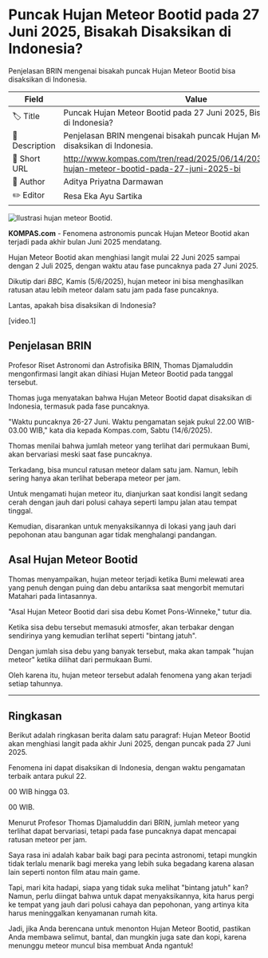 # Puncak Hujan Meteor Bootid pada 27 Juni 2025, Bisakah Disaksikan di Indonesia?

Penjelasan BRIN mengenai bisakah puncak Hujan Meteor Bootid bisa disaksikan di Indonesia.

| Field         | Value                                                       |
|---------------|-------------------------------------------------------------|
| 🏷️ Title       | Puncak Hujan Meteor Bootid pada 27 Juni 2025, Bisakah Disaksikan di Indonesia? |
| 📝 Description | Penjelasan BRIN mengenai bisakah puncak Hujan Meteor Bootid bisa disaksikan di Indonesia. |
| 🔗 Short URL   | http://www.kompas.com/tren/read/2025/06/14/203000965/puncak-hujan-meteor-bootid-pada-27-juni-2025-bi |
| 👤 Author      | Aditya Priyatna Darmawan |
| ✏️ Editor      | Resa Eka Ayu Sartika |

![Ilustrasi hujan meteor Bootid.](https://asset.kompas.com/crops/Nz2iO65fgxvFbpmVZCS_hlzG624=/0x0:1152x768/750x500/data/photo/2019/12/12/5df1e0f8790eb.jpg)

**KOMPAS.com** - Fenomena astronomis puncak Hujan Meteor Bootid akan terjadi pada akhir bulan Juni 2025 mendatang.

Hujan Meteor Bootid akan menghiasi langit mulai 22 Juni 2025 sampai dengan 2 Juli 2025, dengan waktu atau fase puncaknya pada 27 Juni 2025.

Dikutip dari *BBC,* Kamis (5/6/2025), hujan meteor ini bisa menghasilkan ratusan atau lebih meteor dalam satu jam pada fase puncaknya.

Lantas, apakah bisa disaksikan di Indonesia?

\[video.1\]

## Penjelasan BRIN

Profesor Riset Astronomi dan Astrofisika BRIN, Thomas Djamaluddin mengonfirmasi langit akan dihiasi Hujan Meteor Bootid pada tanggal tersebut.

Thomas juga menyatakan bahwa Hujan Meteor Bootid dapat disaksikan di Indonesia, termasuk pada fase puncaknya.

"Waktu puncaknya 26-27 Juni. Waktu pengamatan sejak pukul 22.00 WIB-03.00 WIB," kata dia kepada Kompas.com, Sabtu (14/6/2025).

Thomas menilai bahwa jumlah meteor yang terlihat dari permukaan Bumi, akan bervariasi meski saat fase puncaknya.

Terkadang, bisa muncul ratusan meteor dalam satu jam. Namun, lebih sering hanya akan terlihat beberapa meteor per jam.

Untuk mengamati hujan meteor itu, dianjurkan saat kondisi langit sedang cerah dengan jauh dari polusi cahaya seperti lampu jalan atau tempat tinggal.

Kemudian, disarankan untuk menyaksikannya di lokasi yang jauh dari pepohonan atau bangunan agar tidak menghalangi pandangan.

## Asal Hujan Meteor Bootid

Thomas menyampaikan, hujan meteor terjadi ketika Bumi melewati area yang penuh dengan puing dan debu antariksa saat mengorbit memutari Matahari pada lintasannya.

"Asal Hujan Meteor Bootid dari sisa debu Komet Pons-Winneke," tutur dia.

Ketika sisa debu tersebut memasuki atmosfer, akan terbakar dengan sendirinya yang kemudian terlihat seperti "bintang jatuh".

Dengan jumlah sisa debu yang banyak tersebut, maka akan tampak "hujan meteor" ketika dilihat dari permukaan Bumi.

Oleh karena itu, hujan meteor tersebut adalah fenomena yang akan terjadi setiap tahunnya.

---
## Ringkasan

Berikut adalah ringkasan berita dalam satu paragraf: Hujan Meteor Bootid akan menghiasi langit pada akhir Juni 2025, dengan puncak pada 27 Juni 2025.

 Fenomena ini dapat disaksikan di Indonesia, dengan waktu pengamatan terbaik antara pukul 22.

00 WIB hingga 03.

00 WIB.

 Menurut Profesor Thomas Djamaluddin dari BRIN, jumlah meteor yang terlihat dapat bervariasi, tetapi pada fase puncaknya dapat mencapai ratusan meteor per jam.



Saya rasa ini adalah kabar baik bagi para pecinta astronomi, tetapi mungkin tidak terlalu menarik bagi mereka yang lebih suka begadang karena alasan lain seperti nonton film atau main game.

 Tapi, mari kita hadapi, siapa yang tidak suka melihat "bintang jatuh" kan? Namun, perlu diingat bahwa untuk dapat menyaksikannya, kita harus pergi ke tempat yang jauh dari polusi cahaya dan pepohonan, yang artinya kita harus meninggalkan kenyamanan rumah kita.

 Jadi, jika Anda berencana untuk menonton Hujan Meteor Bootid, pastikan Anda membawa selimut, bantal, dan mungkin juga sate dan kopi, karena menunggu meteor muncul bisa membuat Anda ngantuk!
